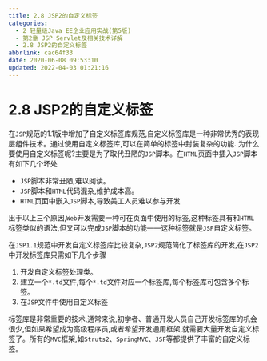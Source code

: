 ```yaml
---
title: 2.8 JSP2的自定义标签
categories: 
  - 2 轻量级Java EE企业应用实战(第5版)
  - 第2章 JSP Servlet及相关技术详解
  - 2.8 JSP2的自定义标签
abbrlink: cac64f33
date: 2020-06-08 09:53:10
updated: 2022-04-03 01:21:16
---
```

# 2.8 JSP2的自定义标签
在`JSP`规范的1.1版中增加了自定义标签库规范,自定义标签库是一种非常优秀的表现层组件技术。通过使用自定义标签库,可以在简单的标签中封装复杂的功能.
为什么要使用自定义标签呢?主要是为了取代丑陋的`JSP`脚本。在`HTML`页面中插入`JSP`脚本有如下几个坏处
- `JSP`脚本非常丑陋,难以阅读。
- `JSP`脚本和`HTML`代码混杂,维护成本高。
- `HTML`页面中嵌入`JSP`脚本,导致美工人员难以参与开发

出于以上三个原因,`Web`开发需要一种可在页面中使用的标签,这种标签具有和`HTML`标签类似的语法,但又可以完成`JSP`脚本的功能——这种标签就是`JSP`自定义标签。

在`JSP1.1`规范中开发自定义标签库比较复杂,`JSP2`规范简化了标签库的开发,在`JSP2`中开发标签库只需如下几个步骤
1. 开发自定义标签处理类。
2. 建立一个`*.td`文件,每个`*.td`文件对应一个标签库,每个标签库可包含多个标签。
3. 在`JSP`文件中使用自定义标签

标签库是非常重要的技术,通常来说,初学者、普通开发人员自己开发标签库的机会很少,但如果希望成为高级程序员,或者希望开发通用框架,就需要大量开发自定义标签了。所有的`MVC`框架,如`Struts2`、`SpringMVC`、`JSF`等都提供了丰富的自定义标签。

